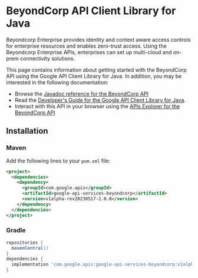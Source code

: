 # BeyondCorp API Client Library for Java

Beyondcorp Enterprise provides identity and context aware access controls for enterprise resources and enables zero-trust access. Using the Beyondcorp Enterprise APIs, enterprises can set up multi-cloud and on-prem connectivity solutions.

This page contains information about getting started with the BeyondCorp API
using the Google API Client Library for Java. In addition, you may be interested
in the following documentation:

* Browse the [Javadoc reference for the BeyondCorp API][javadoc]
* Read the [Developer's Guide for the Google API Client Library for Java][google-api-client].
* Interact with this API in your browser using the [APIs Explorer for the BeyondCorp API][api-explorer]

## Installation

### Maven

Add the following lines to your `pom.xml` file:

```xml
<project>
  <dependencies>
    <dependency>
      <groupId>com.google.apis</groupId>
      <artifactId>google-api-services-beyondcorp</artifactId>
      <version>v1alpha-rev20230517-2.0.0</version>
    </dependency>
  </dependencies>
</project>
```

### Gradle

```gradle
repositories {
  mavenCentral()
}
dependencies {
  implementation 'com.google.apis:google-api-services-beyondcorp:v1alpha-rev20230517-2.0.0'
}
```

[javadoc]: https://googleapis.dev/java/google-api-services-beyondcorp/latest/index.html
[google-api-client]: https://github.com/googleapis/google-api-java-client/
[api-explorer]: https://developers.google.com/apis-explorer/#p/beyondcorp/v1/
